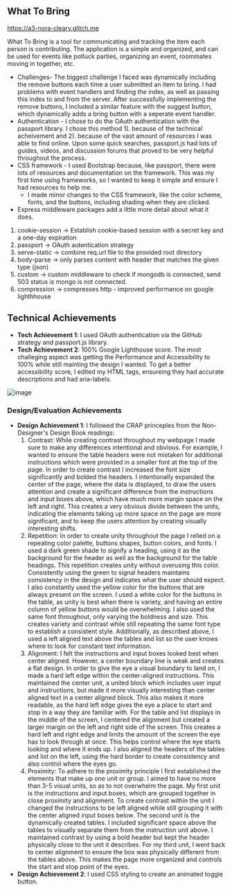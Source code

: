 ## What To Bring

https://a3-nora-cleary.glitch.me

What To Bring is a tool for communicating and tracking the item each person is contributing. The application is a simple and organized, and can be used 
for events like potluck parties, organizing an event, roommates moving in together, etc.

- Challenges- The biggest challenge I faced was dynamically including the remove buttons each time a user submitted an item to bring. 
I had problems with event handlers and finding the index, as well as passing this index to and from the server. After successfully implementing the remove buttons, I included
a similar feature with the suggest button, which dynamically adds a bring button with a seperate event handler.
-  Authentication  - I chose to do the OAuth authentication with the passport library. I chose this method 1). because of the technical acheivement and 2). because of the vast amount of resources I was able to find online. Upon some 
quick searches, passport.js had lots of guides, videos, and discussion forums that proved to be very helpful throughout the process.
- CSS framework - I used Bootstrap because, like passport, there were lots of resources and documentation on the framework. This was my first time using 
frameworks, so I wanted to keep it simple and ensure I had resources to help me.
  - I made minor changes to the CSS framework, like the color scheme, fonts, and the buttons, including shading when they are clicked.
-  Express middleware packages
add a little more detail about what it does.
  1. cookie-session -> Establish cookie-based session with a secret key and a one-day expiration
  2. passport -> OAuth autentication strategy
  3. serve-static -> combine req.url file to the provided root directory
  4. body-parse -> only parses content with header that matches the given type (json) 
  5. custom -> custom middleware to check if mongodb is connected, send 503 status is mongo is not connected.
  6. compression -> compresses http - improved performance on google lighthhouse

## Technical Achievements
- **Tech Achievement 1**: I used OAuth authentication via the GitHub strategy and passport.js library.
- **Tech Achievement 2**: 100% Google Lighthouse score. The most challeging aspect was getting the Performance and Accessibility to 100% while still mainting the design I wanted.
To get a better accessibility score, I edited my HTML tags, ensureing they had accurate descriptions and had aria-labels. 

![image](https://github.com/ngcleary/a3-persistence/assets/120121240/76ff240f-786d-4044-a2ef-16a3e18e1553)


### Design/Evaluation Achievements
- **Design Achievement 1**: I followed the CRAP princeples from the Non-Designer's Design Book readings:
  1. Contrast: While creating contrast throughout my webpage I made sure to make any differences intentional and obvious. For example, I wanted to ensure the table headers were not mistaken for additional instructions which were provided in a smaller font at the top of the page. In order to create contrast I increased the font size significantly and bolded the headers. I intentionally expanded the center of the page, where the data is displayed, to draw the users attention and create a significant difference from the instructions and input boxes above, which have much more margin space on the left and right. This creates a very obvious divide between the units, indicating the elements taking up more space on the page are more significant, and to keep the users attention by creating visually interesting shifts.
  2. Repetition: In order to create unity throughout the page I relied on a repeating color palette, buttons shapes, button colors, and fonts. I used a dark green shade to signify a heading, using it as the background for the header as well as the background for the table headings. This repetition creates unity without overusing this color. Consistently using the green to signal headers maintains consistency in the design and indicates what the user should expect. I also constantly used the yellow color for the buttons that are always present on the screen. I used a white color for the buttons in the table, as unity is best when there is variety, and having an entire column of yellow buttons would be overwhelming. I also used the same font throughout, only varying the boldness and size. This creates variety and contrast while still repeating the same font type to establish a consistent style. Additionally, as described above, I used a left aligned text above the tables and list so the user knows where to look for constant text information.
  3. Alignment: I felt the instructions and input boxes looked best when center aligned. However, a center boundary line is weak and creates a flat design. In order to give the eye a visual boundary to land on, I made a hard left edge within the center-aligned instructions. This maintained the center unit, a united block which includes user input and instructions, but made it more visually interesting than center aligned text in a center aligned block. This also makes it more readable, as the hard left edge gives the eye a place to start and stop in a way they are familiar with. For the table and list displays in the middle of the screen, I centered the alignment but created a larger margin on the left and right side of the screen. This creates a hard left and right edge and limits the amount of the screen the eye has to look through at once. This helps control where the eye starts looking and where it ends up. I also aligned the headers of the tables and list on the left, using the hard border to create consistency and also control where the eyes go. 
  4. Proximity: To adhere to the proximity principle I first established the elements that make up one unit or group. I aimed to have no more than 3-5 visual units, so as to not overwhelm the page. My first unit is the instructions and input boxes, which are grouped together in close proximity and alignment. To create contrast within the unit I changed the instructions to be left aligned while still grouping it with the center aligned input boxes below. The second unit is the dynamically created tables. I included significant space above the tables to visually separate them from the instruction unit above. I maintained contrast by using a bold header but kept the header physically close to the unit it describes. For my third unit, I went back to center alignment to ensure the box was physically different from the tables above. This makes the page more organized and controls the start and stop point of the eyes.
- **Design Achievement 2**: I used CSS styling to create an animated toggle button.


